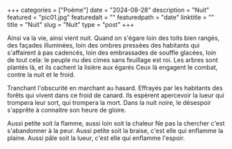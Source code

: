 +++
categories = ["Poème"]
date = "2024-08-28"
description = "Nuit"
featured = "pic01.jpg"
featuredalt = ""
featuredpath = "date"
linktitle = ""
title = "Nuit"
slug = "Nuit"
type = "post"
+++

Ainsi va la vie, ainsi vient nuit.
Quand on s'égare loin des toits bien rangés, des façades illuminées,
loin des ombres pressées des habitants qui s'affairent à pas cadencés,
loin des embrassades de souffle glacées,
loin de tout cela:
le peuple nu des cimes sans feuillage est roi. 
Les arbres sont plantés là, et ils cachent la lisière aux égarés
Ceux là engagent le combat, contre la nuit et le froid.

Tranchant l'obscurité en marchant au hasard.
Effrayés par les habitants des forêts qui vivent dans ce froid de canard.
Ils espèrent apercevoir la lueur qui trompera leur sort, qui trompera la mort.
Dans la nuit noire, le désespoir s'apprête à connaitre son heure de gloire.

Aussi petite soit la flamme, aussi loin soit la chaleur
Ne pas la chercher c'est s'abandonner  à la peur.
Aussi petite soit la braise, c'est elle qui enflamme la plaine.
Aussi pâle soit la lueur, c'est elle qui enflamme l'espoir.
